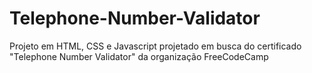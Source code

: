 # Telephone-Number-Validator
Projeto em HTML, CSS e Javascript projetado em busca do certificado "Telephone Number Validator" da organização FreeCodeCamp
